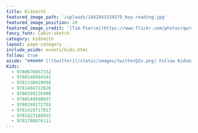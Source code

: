 ```yaml
---
title: Kidsmith
featured_image_path: '/uploads/1442843154579_boy-reading.jpg'
featured_image_position: 20
featured_image_credit: '[Tim Pierce](https://www.flickr.com/photos/qwrrty/)'
fancy_font: Cabin-sketch
category: kidsmith
layout: page-category
include_aside: events/kids.html
follow: true
aside: "###### [![twitter](/static/images/twitter@2x.png) Follow Kidsmith on Twitter](https://twitter.com/kidsmithbooks)"
Kids:
  - 9780670867332
  - 9780140564341
  - 9781338029994
  - 9781484722626
  - 9780399226908
  - 9780544568037
  - 9780399172755
  - 9781419717017
  - 9781423160915
  - 9781780676111
---
```


